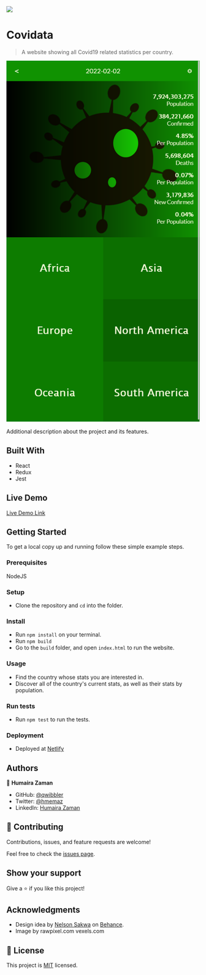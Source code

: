![](https://img.shields.io/badge/Microverse-blueviolet)

# Covidata

> A website showing all Covid19 related statistics per country.

![screenshot](./public/screenshot.png)

Additional description about the project and its features.

## Built With

- React
- Redux
- Jest

## Live Demo

[Live Demo Link](https://livedemo.com)


## Getting Started

To get a local copy up and running follow these simple example steps.

### Prerequisites

NodeJS

### Setup

- Clone the repository and `cd` into the folder.

### Install

- Run `npm install` on your terminal.
- Run `npm build`
- Go to the `build` folder, and open `index.html` to run the website.

### Usage

- Find the country whose stats you are interested in.
- Discover all of the country's current stats, as well as their stats by population.

### Run tests

- Run `npm test` to run the tests.

### Deployment

- Deployed at [Netlify]()



## Authors

👤 **Humaira Zaman**

- GitHub: [@qwibbler](https://github.com/qwibbler)
- Twitter: [@hmemaz](https://twitter.com/hmemaz)
- LinkedIn: [Humaira Zaman](https://www.linkedin.com/in/hmemaz1994/)

## 🤝 Contributing

Contributions, issues, and feature requests are welcome!

Feel free to check the [issues page](../../issues/).

## Show your support

Give a ⭐️ if you like this project!

## Acknowledgments

- Design idea by [Nelson Sakwa](https://www.behance.net/sakwadesignstudio) on [Behance](https://www.behance.net/gallery/31579789/Ballhead-App-(Free-PSDs)).
- Image by rawpixel.com vexels.com

## 📝 License

This project is [MIT](./MIT.md) licensed.
